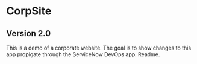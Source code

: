 # CorpSite

## Version 2.0

This is a demo of a corporate website.  The goal is to show changes to this app propigate through the ServiceNow DevOps app. Readme.
